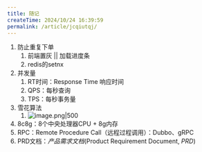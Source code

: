 ```yaml
---
title: 随记
createTime: 2024/10/24 16:39:59
permalink: /article/jcqiutqj/
---
```

1. 防止重复下单
	1. 前端置灰 || 加载进度条
	2. redis的setnx
2. 并发量
	1. RT时间：Response Time 响应时间
	2. QPS：每秒查询
	3. TPS：每秒事务量
3. 雪花算法
	1. ![image.png|500](https://raw.gitmirror.com/jiuxi521/typora/master/202410141937948.png)
4. 8c8g：8个中央处理器CPU + 8g内存
5. RPC：Remote Procedure Call（远程过程调用）：Dubbo、gRPC
6. PRD文档：_产品需求文档_(Product Requirement Document, _PRD_)